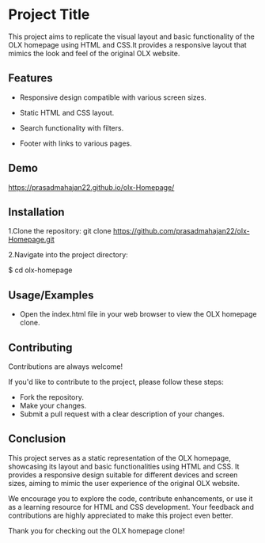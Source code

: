 
# Project Title

This project aims to replicate the visual layout and basic functionality of the OLX homepage using HTML and CSS.It provides a responsive layout that mimics the look and feel of the original OLX website.


## Features

-  Responsive design compatible with various screen sizes.
- Static HTML and CSS layout.

- Search functionality with filters.

- Footer with links to various pages.


## Demo

https://prasadmahajan22.github.io/olx-Homepage/


## Installation

1.Clone the repository: git clone https://github.com/prasadmahajan22/olx-Homepage.git

2.Navigate into the project directory:
 
 $ cd olx-homepage

    
## Usage/Examples

- Open the index.html file in your web browser to view the OLX homepage clone.


## Contributing


Contributions are always welcome! 

If you'd like to contribute to the project, please follow these steps:

- Fork the repository.
- Make your changes.
- Submit a pull request with a clear description of your changes.

## Conclusion

This project serves as a static representation of the OLX homepage, showcasing its layout and basic functionalities using HTML and CSS. It provides a responsive design suitable for different devices and screen sizes, aiming to mimic the user experience of the original OLX website.

We encourage you to explore the code, contribute enhancements, or use it as a learning resource for HTML and CSS development. Your feedback and contributions are highly appreciated to make this project even better.

Thank you for checking out the OLX homepage clone!
